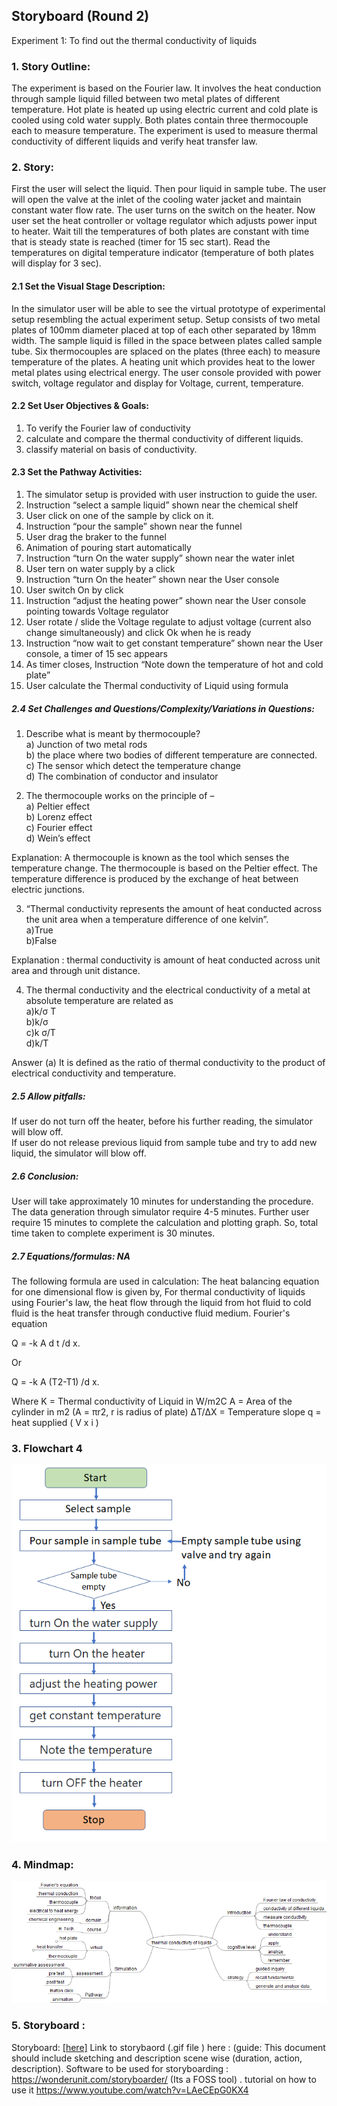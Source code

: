 ## Storyboard (Round 2)

Experiment 1: To find out the thermal conductivity of liquids

### 1. Story Outline:

The experiment is based on the Fourier law. It involves the heat conduction through sample liquid filled between two metal plates of different temperature. Hot plate is heated up using electric current and cold plate is cooled using cold water supply. Both plates contain three thermocouple each to measure temperature. The experiment is used to measure thermal conductivity of different liquids and verify heat transfer law.

### 2. Story:

First the user will select the liquid. Then pour liquid in sample tube. The user will open the valve at the inlet of the cooling water jacket and maintain constant water flow rate. The user turns on the switch on the heater. Now user set the heat controller or voltage regulator which adjusts power input to heater. Wait till the temperatures of both plates are constant with time that is steady state is reached (timer for 15 sec start). Read the temperatures on digital temperature indicator (temperature of both plates will display for 3 sec).

#### 2.1 Set the Visual Stage Description:
In the simulator user will be able to see the virtual prototype of experimental setup resembling the actual experiment setup. Setup consists of two metal plates of 100mm diameter placed at top of each other separated by 18mm width. The sample liquid is filled in the space between plates called sample tube. Six thermocouples are splaced on the plates (three each) to measure temperature of the plates. A heating unit which provides heat to the lower metal plates using electrical energy. The user console provided with power switch, voltage regulator and display for Voltage, current, temperature.
  
#### 2.2 Set User Objectives & Goals:

1. To verify the Fourier law of conductivity
2. calculate and compare the thermal conductivity of different liquids.
3. classify material on basis of conductivity.

#### 2.3 Set the Pathway Activities:

1. The simulator setup is provided with user instruction to guide the user.<br>
2. Instruction “select a sample liquid” shown near the chemical shelf<br>
3. User click on one of the sample by click on it.<br>
4. Instruction “pour the sample” shown near the funnel<br>
5. User drag the braker to the funnel<br>
6. Animation of pouring start automatically<br>
7. Instruction “turn On the water supply” shown near the water inlet<br>
8. User tern on water supply by a click<br>
9. Instruction “turn On the heater” shown near the User console<br>
10. User switch On by click<br>
11. Instruction “adjust the heating power” shown near the User console pointing towards Voltage regulator<br>
12. User rotate / slide the Voltage regulate to adjust voltage (current also change simultaneously) and click Ok when he is ready<br>
13. Instruction “now wait to get constant temperature” shown near the User console, a timer of 15 sec appears<br>
14. As timer closes, Instruction “Note down the temperature of hot and cold plate”<br>
15. User calculate the Thermal conductivity of Liquid using formula<br>

##### 2.4 Set Challenges and Questions/Complexity/Variations in Questions:

1. Describe what is meant by thermocouple?<br>
  a) Junction of two metal rods<br>
  b) the place where two bodies of different temperature are connected.<br>
  c) The sensor which detect the temperature change<br>
  d) The combination of conductor and insulator<br>

2. The thermocouple works on the principle of –<br>
  a) Peltier effect <br>
  b) Lorenz effect <br>
  c) Fourier effect <br>
  d) Wein’s effect <br>
  
Explanation: A thermocouple is known as the tool which senses the temperature change. The thermocouple is based on the Peltier effect. The temperature difference is produced by the exchange of heat between electric junctions.<br>

3. “Thermal conductivity represents the amount of heat conducted across the unit area when a temperature difference of one kelvin”.<br>
  a)True<br>
  b)False<br>
  
Explanation : thermal conductivity is amount of heat conducted across unit area and through unit distance.<br>

4. The thermal conductivity and the electrical conductivity of a metal at absolute temperature are related as<br>
  a)k/σ T<br>
  b)k/σ<br>
  c)k σ/T<br>
  d)k/T<br>

Answer (a) It is defined as the ratio of thermal conductivity to the product of electrical conductivity and temperature.<br>

##### 2.5 Allow pitfalls:
If user do not turn off the heater, before his further reading, the simulator will blow off.<br>
If user do not release previous liquid from sample tube and try to add new liquid, the simulator will blow off. 

##### 2.6 Conclusion:
User will take approximately 10 minutes for understanding the procedure. The data generation through simulator require 4-5 minutes. Further user require 15 minutes to complete the calculation and plotting graph. So, total time taken to complete experiment is 30 minutes.

##### 2.7 Equations/formulas: NA
The following formula are used in calculation:
The heat balancing equation for one dimensional flow is given by, 
For thermal conductivity of liquids using Fourier's law, the heat flow through the liquid from hot fluid to cold fluid is the heat transfer through conductive fluid medium. Fourier's equation

Q = -k A d t /d x.

Or 

Q = -k A (T2-T1) /d x.

Where 
K = Thermal conductivity of Liquid in W/m2C 
A = Area of the cylinder in m2 (A = πr2, r is radius of plate)
ΔT/ΔX = Temperature slope
q = heat supplied ( V x i )


### 3. Flowchart 4
<img src="flowchart/flowchart.png"/><br>


### 4. Mindmap:
<img src="mindmap/mindmap.png"/>

### 5. Storyboard :
Storyboard: <a href="Storyboard/carwiper.gif"> [here]</a>
Link to storybaord (.gif file ) here :
(guide: This document should include sketching and description scene wise (duration, action, description). Software to be used for storyboarding : https://wonderunit.com/storyboarder/ (Its a FOSS tool) . tutorial on how to use it https://www.youtube.com/watch?v=LAeCEpG0KX4
